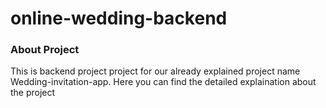 # online-wedding-backend

### About Project

This is backend project project for our already explained project name Wedding-invitation-app.
Here you can find the detailed explaination about the project

